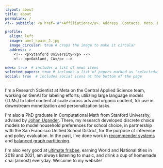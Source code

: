 ```yaml
---
layout: about
title: about
permalink: /
<!-- subtitle: <a href='#'>Affiliations</a>. Address. Contacts. Moto. Etc. -->

profile:
  align: left
  image: amel_spain_2.jpg
  image_circular: true # crops the image to make it circular
  address: >
    <!-- <p>Stanford University</p> -->
    <!-- <p>Oakland, CA</p> -->

news: true  # includes a list of news items
selected_papers: true # includes a list of papers marked as "selected={true}"
social: true  # includes social icons at the bottom of the page
---
```


I'm a Research Scientist at Meta on the Central Applied Science team, working on
GenAI for labeling efforts; utilizing large language models (LLMs) to label
content at scale across ads and organic content, for use in downstream
monetization and personalization tasks.


I'm also a PhD graduate in Computational Math from Stanford University, advised
by [Johan Ugander](https://stanford.edu/~jugander/). There, my research developed
discrete choice models to model household preferences for school choice, in
partnership with the San Francisco Unified School District, for the purpose
of inference and policy evaluation. In the past, I've done work in
[recommender systems](https://cs229.stanford.edu/proj2018/report/22.pdf) and
[balanced graph partitioning](https://dl.acm.org/doi/abs/10.1145/3394486.3403239).


I'm also very good at [ultimate frisbee](http://furyultimate.com/), earning
World and National titles in 2018 and 2021, am always listening to music, and
drink a cup of homemade chai (almost) everyday. Welcome to my website!
